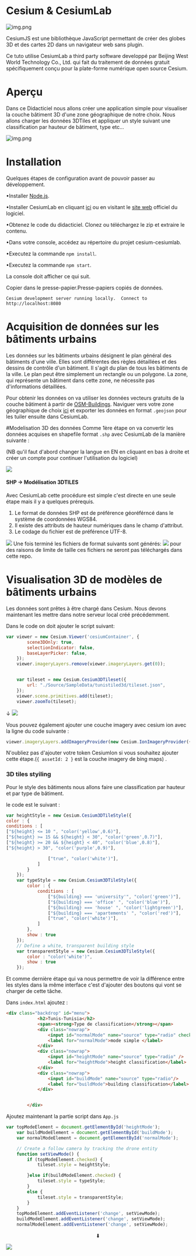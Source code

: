 # Cesium & CesiumLab
![img.png](./MarkdownAssets/Background.png)

CesiumJS est une bibliothèque JavaScript permettant de créer des globes 3D et des cartes 2D dans un navigateur web sans plugin.


Ce tuto utilise CesiumLab a third party software developpé par Beijing West World Technology Co., Ltd. 
qui fait du traitement de données gratuit spécifiquement conçu pour la plate-forme numérique open source Cesium.

# Aperçu

Dans ce Didacticiel nous allons créer une application simple pour visualiser la couche bâtiment 3D d'une zone géographique de notre
choix. Nous allons charger les données 3DTiles et appliquer un style suivant une classification
par hauteur de bâtiment, type etc…

![img.png](./MarkdownAssets/apercu.jpg)

# Installation

Quelques étapes de configuration avant de pouvoir passer au développement.

•Installer [Node.js](https://nodejs.org/en/).

•Installer CesiumLab en cliquant [ici](http://www.cesiumlab.com/app/cesiumlab2_2.3.8.exe) ou en visitant le [site web](http://www.cesiumlab.com/)
officiel du logiciel.

•Obtenez le code du didacticiel. Clonez ou téléchargez le zip et extraire le contenu.

•Dans votre console, accédez au répertoire du projet cesium-cesiumlab.

•Executez la commande `npm install`.

•Executez la commande `npm start`.

La console doit afficher ce qui suit.

Copier dans le presse-papier.Presse-papiers copiés de données.

`Cesium development server running locally.  Connect to http://localhost:8080`

# Acquisition de données sur les bâtiments urbains

Les données sur les bâtiments urbains désignent le plan général des bâtiments d'une ville. Elles sont différentes des règles détaillées et des dessins de contrôle d'un bâtiment.
Il s'agit du plan de tous les bâtiments de la ville. Le plan peut être simplement un rectangle ou un polygone. La zone, qui représente un bâtiment dans cette zone, ne nécessite pas d'informations détaillées.

Pour obtenir les données on va utiliser les données vecteurs gratuits de la couche bâtiment à partir de [OSM-Buildings](https://osmbuildings.org/).
Naviguer vers votre zone géographique de choix [ici](https://overpass-turbo.eu/) et exporter les données en format
`.geojson` pour les tuiler ensuite dans CesiumLab.

#Modelisation 3D des données 
Comme 1ère étape on va convertir les données acquises en shapefile format `.shp` avec CesiumLab de la manière suivante :

(NB qu'il faut d'abord changer la langue en EN en cliquant en bas à droite et créer un compte pour continuer l'utilisation du logiciel)

![](./MarkdownAssets/geotoshp.png)
#### SHP -> Modélisation 3DTILES
Avec CesiumLab cette procédure est simple c'est directe en une seule étape mais il y a quelques prérequis.

1. Le format de données SHP est de préférence géoréférncé dans le système de coordonnées WGS84.
2. Il existe des attributs de hauteur numériques dans le champ d'attribut.
3. Le codage du fichier est de préférence UTF-8.

![](./MarkdownAssets/3dtiling.png)
Une fois terminé les fichiers de format suivants sont générés:
![](./MarkdownAssets/tileset.jpg)
pour des raisons de limite de taille ces fichiers ne seront pas téléchargés dans cette repo.

# Visualisation 3D de modèles de bâtiments urbains

Les données sont prêtes à être chargé dans Cesium. Nous devons maintenant les mettre dans notre serveur local créé précédemment.

Dans le code on doit ajouter le script suivant:
````js
var viewer = new Cesium.Viewer('cesiumContainer', {
        scene3DOnly: true,
        selectionIndicator: false,
        baseLayerPicker: false,
    });
    viewer.imageryLayers.remove(viewer.imageryLayers.get(0));


    var tileset = new Cesium.Cesium3DTileset({
        url: "./Source/SampleData/tunistiled3d/tileset.json",
    });
    viewer.scene.primitives.add(tileset);
    viewer.zoomTo(tileset);
````
↓
![](MarkdownAssets/blue.jpg)

Vous pouvez également ajouter une couche imagery avec cesium ion avec la ligne du code suivante :

```js 
viewer.imageryLayers.addImageryProvider(new Cesium.IonImageryProvider({ assetId: 2 })); 
```
N'oubliez pas d'ajouter votre token CesiumIon si vous souhaitez ajouter cette étape.(``{ assetId: 2 }`` est la couche imagery de bing maps)
.

### 3D tiles styiling

Pour le style des bâtiments nous allons faire une classification par hauteur et par type de bâtiment.

le code est le suivant :

```js
var heightStyle = new Cesium.Cesium3DTileStyle({
color : {
conditions : [
["${height} <= 10 ", "color('yellow',0.6)"],
["${height} >= 15 && ${height} < 30", "color('green',0.7)"],
["${height} >= 20 && ${height} < 40", "color('blue',0.8)"],
["${height} > 30", "color('purple',0.9)"],

                ["true", "color('white')"],
            ]
        }
    });
    var typeStyle = new Cesium.Cesium3DTileStyle({
        color : {
            conditions : [
                ["${building} === 'university'", "color('green')"],
                ["${building} === 'office' ", "color('blue')"],
                ["${building} === 'house' ", "color('lightgreen')"],
                ["${building} === 'apartements' ", "color('red')"],
                ["true", "color('white')"],
            ]
        },
        show : true
    });
    // Define a white, transparent building style
    var transparentStyle = new Cesium.Cesium3DTileStyle({
        color : "color('white')",
        show : true
    });
```
Et comme dernière étape qui va nous permettre de voir la différence entre les styles dans la même interface c'est d'ajouter des boutons qui vont se charger de cette tâche.

Dans `index.html` ajoutez :

```html
<div class="backdrop" id="menu">
            <h2>Tunis-Tunisia</h2>
            <span><strong>Type de classification</strong></span>
            <div class="nowrap">
                <input id="normalMode" name="source" type="radio" checked/>
                <label for="normalMode">mode simple </label>
            </div>
            <div class="nowrap">
                <input id="heightMode" name="source" type="radio" />
                <label for="heightMode">height classification</label>
            </div>
            <div class="nowrap">
                <input id="buildMode" name="source" type="radio"/>
                <label for="buildMode">building classification</label>
            </div>


        </div>
```

Ajoutez maintenant la partie script dans ``App.js``

```js
var topModeElement = document.getElementById('heightMode');
    var buildModeElement = document.getElementById('buildMode');
    var normalModeElement = document.getElementById('normalMode');

    // Create a follow camera by tracking the drone entity
    function setViewMode() {
        if (topModeElement.checked) {
            tileset.style = heightStyle;

        }else if(buildModeElement.checked) {
            tileset.style = typeStyle;
        }
        else {
            tileset.style = transparentStyle;
        }
    }
    topModeElement.addEventListener('change', setViewMode);
    buildModeElement.addEventListener('change', setViewMode);
    normalModeElement.addEventListener('change', setViewMode);
   ```
<p align="center"> ⬇  </p>

![](MarkdownAssets/final.jpg)
